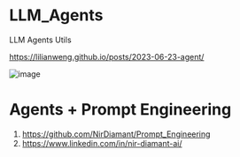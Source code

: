 # LLM_Agents
LLM Agents Utils

https://lilianweng.github.io/posts/2023-06-23-agent/

![image](https://github.com/user-attachments/assets/43d920d6-17b0-454f-bd9f-5063d74df7b1)


# Agents + Prompt Engineering
1. https://github.com/NirDiamant/Prompt_Engineering
2.  https://www.linkedin.com/in/nir-diamant-ai/
